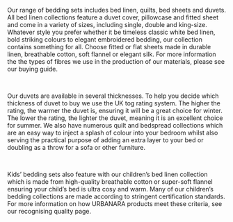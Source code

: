 Our range of bedding sets includes bed linen, quilts, bed sheets and duvets. All bed linen collections feature a duvet cover, pillowcase and fitted sheet and come in a variety of sizes, including single, double and king-size. Whatever style you prefer whether it be timeless classic white bed linen, bold striking colours to elegant embroidered bedding, our collection contains something for all. Choose fitted or flat sheets made in durable linen, breathable cotton, soft flannel or elegant silk. For more information the the types of fibres we use in the production of our materials, please see our buying guide. 

 

Our duvets are available in several thicknesses. To help you decide which thickness of duvet to buy we use the UK tog rating system. The higher the rating, the warmer the duvet is, ensuring it will be a great choice for winter. The lower the rating, the lighter the duvet, meaning it is an excellent choice for summer. We also have numerous quilt and bedspread collections which are an easy way to inject a splash of colour into your bedroom whilst also serving the practical purpose of adding an extra layer to your bed or doubling as a throw for a sofa or other furniture.

 

Kids’ bedding sets also feature with our children’s bed linen collection which is made from high-quality breathable cotton or super-soft flannel ensuring your child’s bed is ultra cosy and warm. Many of our children’s bedding collections are made according to stringent certification standards. For more information on how URBANARA products meet these criteria, see our recognising quality page.
